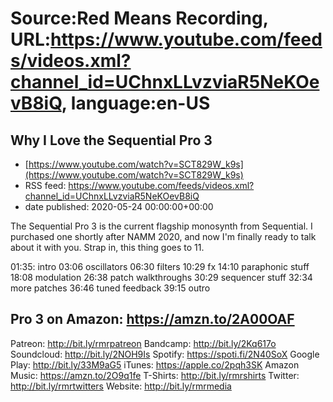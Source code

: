 # Source:Red Means Recording, URL:https://www.youtube.com/feeds/videos.xml?channel_id=UChnxLLvzviaR5NeKOevB8iQ, language:en-US

## Why I Love the Sequential Pro 3
 - [https://www.youtube.com/watch?v=SCT829W_k9s](https://www.youtube.com/watch?v=SCT829W_k9s)
 - RSS feed: https://www.youtube.com/feeds/videos.xml?channel_id=UChnxLLvzviaR5NeKOevB8iQ
 - date published: 2020-05-24 00:00:00+00:00

The Sequential Pro 3 is the current flagship monosynth from Sequential. I purchased one shortly after NAMM 2020, and now I'm finally ready to talk about it with you. Strap in, this thing goes to 11.

01:35: intro
03:06 oscillators
06:30 filters
10:29 fx
14:10 paraphonic stuff
18:08 modulation
26:38 patch walkthroughs
30:29 sequencer stuff
32:34 more patches
36:46 tuned feedback
39:15 outro

Pro 3 on Amazon: https://amzn.to/2A00OAF
------------------------------------
Patreon: http://bit.ly/rmrpatreon
Bandcamp: http://bit.ly/2Kq617o
Soundcloud: http://bit.ly/2NOH9Is
Spotify: https://spoti.fi/2N40SoX
Google Play: http://bit.ly/33M9aG5
iTunes: https://apple.co/2pqh3SK
Amazon Music: https://amzn.to/2O9q1fe
T-Shirts: http://bit.ly/rmrshirts
Twitter: http://bit.ly/rmrtwitters
Website: http://bit.ly/rmrmedia

